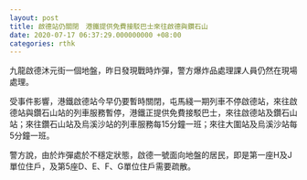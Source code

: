 ```yaml
---
layout: post
title: 啟德站仍關閉　港鐵提供免費接駁巴士來往啟德與鑽石山
date: 2020-07-17 06:37:29.000000000 +08:00
categories: rthk
---
```


九龍啟德沐元街一個地盤，昨日發現戰時炸彈，警方爆炸品處理課人員仍然在現場處理。

受事件影響，港鐵啟德站今早仍要暫時關閉，屯馬綫一期列車不停啟德站，來往啟德站與鑽石山站的列車服務暫停，港鐵正提供免費接駁巴士，來往啟德站及鑽石山站；來往鑽石山站及烏溪沙站的列車服務每15分鐘一班；來往大圍站及烏溪沙站每5分鐘一班。

警方說，由於炸彈處於不穩定狀態，啟德一號面向地盤的居民，即是第一座H及J單位住戶，及第5座D、E、F、G單位住戶需要疏散。

